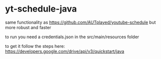 # yt-schedule-java

same functionality as https://github.com/AUTplayed/youtube-schedule but more robust and faster

to run you need a credentials.json in the src/main/resources folder

to get it follow the steps here: https://developers.google.com/drive/api/v3/quickstart/java